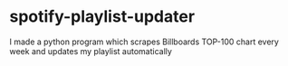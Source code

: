 # spotify-playlist-updater
I made a python program which scrapes Billboards TOP-100 chart every week and updates my playlist automatically
